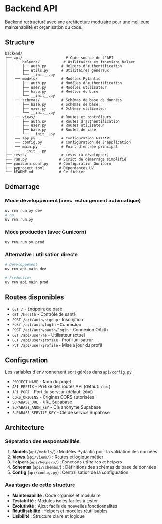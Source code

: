 # Backend API

Backend restructuré avec une architecture modulaire pour une meilleure maintenabilité et organisation du code.

## Structure

```
backend/
├── api/                    # Code source de l'API
│   ├── helpers/           # Utilitaires et fonctions helper
│   │   ├── auth.py       # Helpers d'authentification
│   │   ├── utils.py      # Utilitaires généraux
│   │   └── __init__.py
│   ├── models/           # Modèles Pydantic
│   │   ├── auth.py       # Modèles d'authentification
│   │   ├── user.py       # Modèles utilisateur
│   │   ├── base.py       # Modèles de base
│   │   └── __init__.py
│   ├── schemas/          # Schémas de base de données
│   │   ├── base.py       # Schémas de base
│   │   ├── user.py       # Schémas utilisateur
│   │   └── __init__.py
│   ├── views/            # Routes et contrôleurs
│   │   ├── auth.py       # Routes d'authentification
│   │   ├── user.py       # Routes utilisateur
│   │   ├── base.py       # Routes de base
│   │   └── __init__.py
│   ├── app.py            # Configuration FastAPI
│   ├── config.py         # Configuration de l'application
│   ├── main.py           # Point d'entrée principal
│   └── __init__.py
├── tests/                # Tests (à développer)
├── run.py               # Script de démarrage simplifié
├── gunicorn.conf.py     # Configuration Gunicorn
├── pyproject.toml       # Dépendances UV
└── README.md            # Ce fichier
```

## Démarrage

### Mode développement (avec rechargement automatique)
```bash
uv run run.py dev
# ou
uv run run.py
```

### Mode production (avec Gunicorn)
```bash
uv run run.py prod
```

### Alternative : utilisation directe
```bash
# Développement
uv run api.main dev

# Production  
uv run api.main prod
```

## Routes disponibles

- `GET /` - Endpoint de base
- `GET /health` - Contrôle de santé
- `POST /api/auth/signup` - Inscription
- `POST /api/auth/login` - Connexion
- `POST /api/auth/oauth/login` - Connexion OAuth
- `GET /api/user/me` - Utilisateur actuel
- `GET /api/user/profile` - Profil utilisateur
- `PUT /api/user/profile` - Mise à jour du profil

## Configuration

Les variables d'environnement sont gérées dans `api/config.py` :

- `PROJECT_NAME` - Nom du projet
- `API_PREFIX` - Préfixe des routes API (défaut: `/api`)
- `API_PORT` - Port du serveur (défaut: `2000`)
- `CORS_ORIGINS` - Origines CORS autorisées
- `SUPABASE_URL` - URL Supabase
- `SUPABASE_ANON_KEY` - Clé anonyme Supabase
- `SUPABASE_SERVICE_KEY` - Clé de service Supabase

## Architecture

### Séparation des responsabilités

1. **Models** (`api/models/`) : Modèles Pydantic pour la validation des données
2. **Views** (`api/views/`) : Routes et logique métier
3. **Helpers** (`api/helpers/`) : Fonctions utilitaires et helpers
4. **Schemas** (`api/schemas/`) : Définitions des schémas de base de données
5. **Config** (`api/config.py`) : Centralisation de la configuration

### Avantages de cette structure

- **Maintenabilité** : Code organisé et modulaire
- **Testabilité** : Modules isolés faciles à tester
- **Évolutivité** : Ajout facile de nouvelles fonctionnalités
- **Réutilisabilité** : Helpers et modèles réutilisables
- **Lisibilité** : Structure claire et logique